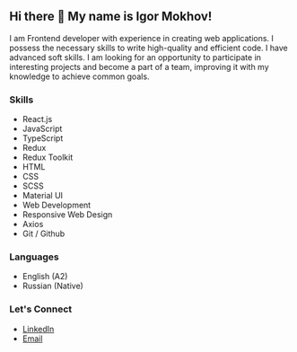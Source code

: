 ## Hi there 👋   My name is Igor Mokhov!

I am Frontend developer with experience in creating web applications. I possess the necessary skills to write high-quality and efficient code. I have advanced soft skills. I am looking for an opportunity to participate in interesting projects and become a part of a team, improving it with my knowledge to achieve common goals.

### Skills

- React.js
- JavaScript
- TypeScript
- Redux
- Redux Toolkit
- HTML
- CSS
- SCSS
- Material UI
- Web Development
- Responsive Web Design
- Axios
- Git / Github

### Languages

- English (A2)
- Russian (Native)

### Let's Connect

- [LinkedIn](https://www.linkedin.com/in/igor-mokhov)
- [Email](mailto:igormokhovid@gmail.com)
